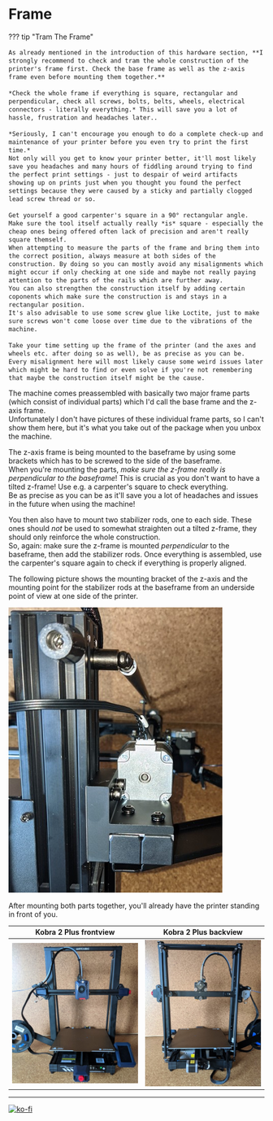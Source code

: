# Frame 

??? tip "Tram The Frame"  

    As already mentioned in the introduction of this hardware section, **I strongly recommend to check and tram the whole construction of the printer's frame first. Check the base frame as well as the z-axis frame even before mounting them together.**  

    *Check the whole frame if everything is square, rectangular and perpendicular, check all screws, bolts, belts, wheels, electrical connectors - literally everything.* This will save you a lot of hassle, frustration and headaches later..  

    *Seriously, I can't encourage you enough to do a complete check-up and maintenance of your printer before you even try to print the first time.*    
    Not only will you get to know your printer better, it'll most likely save you headaches and many hours of fiddling around trying to find the perfect print settings - just to despair of weird artifacts showing up on prints just when you thought you found the perfect settings because they were caused by a sticky and partially clogged lead screw thread or so.   

    Get yourself a good carpenter's square in a 90° rectangular angle. Make sure the tool itself actually really *is* square - especially the cheap ones being offered often lack of precision and aren't really square themself.  
    When attempting to measure the parts of the frame and bring them into the correct position, always measure at both sides of the construction. By doing so you can mostly avoid any misalignments which might occur if only checking at one side and maybe not really paying attention to the parts of the rails which are further away.  
    You can also strengthen the construction itself by adding certain coponents which make sure the construction is and stays in a rectangular position.  
    It's also advisable to use some screw glue like Loctite, just to make sure screws won't come loose over time due to the vibrations of the machine.  

    Take your time setting up the frame of the printer (and the axes and wheels etc. after doing so as well), be as precise as you can be. Every misalignment here will most likely cause some weird issues later which might be hard to find or even solve if you're not remembering that maybe the construction itself might be the cause.   

The machine comes preassembled with basically two major frame parts (which consist of individual parts) which I'd call the base frame and the z-axis frame.  
Unfortunately I don't have pictures of these individual frame parts, so I can't show them here, but it's what you take out of the package when you unbox the machine.  

<!--
The following picture shows what I'd call the base frame.  

![Base frame](../assets/images/frame_K2Pro_baseframe_web.jpg)   

On there you mount the z-axis frame which is shown in the following pictures (frontside view / backside view).  

![Z-axis frame](../assets/images/axes_K2Pro_z-frame-front_web.jpg)   

![Z-axis frame](../assets/images/axes_K2Pro_z-frame-back_web.jpg)   
-->

The z-axis frame is being mounted to the baseframe by using some brackets which has to be screwed to the side of the baseframe.  
When you're mounting the parts, *make sure the z-frame really is perpendicular to the baseframe*! This is crucial as you don't want to have a tilted z-frame! Use e.g. a carpenter's square to check everything.  
Be as precise as you can be as it'll save you a lot of headaches and issues in the future when using the machine!  

You then also have to mount two stabilizer rods, one to each side. These ones should *not* be used to somewhat straighten out a tilted z-frame, they should only reinforce the whole construction.  
So, again: make sure the z-frame is mounted *perpendicular* to the baseframe, then add the stabilizer rods. Once everything is assembled, use the carpenter's square again to check if everything is properly aligned.  

The following picture shows the mounting bracket of the z-axis and the mounting point for the stabilizer rods at the baseframe from an underside point of view at one side of the printer.  

![Underside view mounting bracket](../assets/images/frame_K2Plus_z-frame-mount_web.jpg)  

    
After mounting both parts together, you'll already have the printer standing in front of you.  

| Kobra 2 Plus frontview | Kobra 2 Plus backview |  
|:---------------------:|:--------------------:| 
| ![Kobra 2 Plus front](../assets/images/printer_K2Plus_front_web.jpg) |  ![Kobra 2 Pro back](../assets/images/printer_K2Plus_back_web.jpg) | 

---

[![ko-fi](https://ko-fi.com/img/githubbutton_sm.svg)](https://ko-fi.com/U6U5NPB51)  
